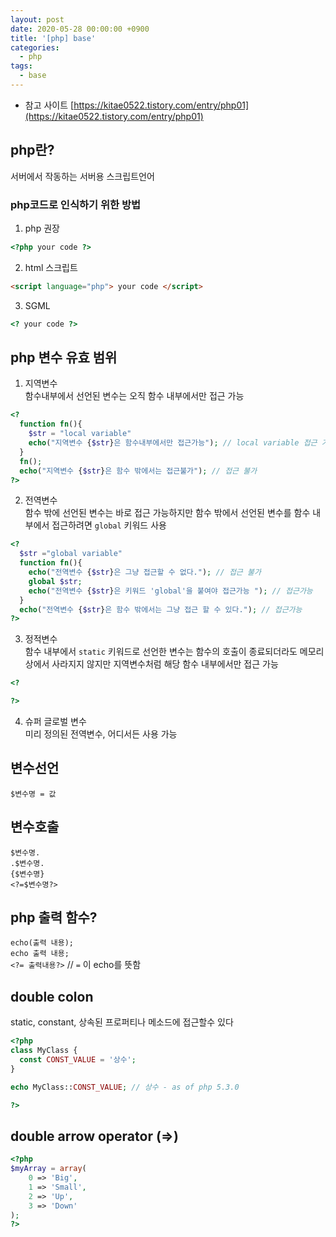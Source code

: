 ```yaml
---
layout: post
date: 2020-05-28 00:00:00 +0900
title: '[php] base'
categories:
  - php
tags:
  - base
---
```


* 참고 사이트 [https://kitae0522.tistory.com/entry/php01](https://kitae0522.tistory.com/entry/php01)


## php란?

서버에서 작동하는 서버용 스크립트언어

### php코드로 인식하기 위한 방법

1. php 권장

```php
<?php your code ?>
```

2. html 스크립트

```html
<script language="php"> your code </script>
```

3. SGML

```php
<? your code ?>
```

## php 변수 유효 범위

1. 지역변수  
함수내부에서 선언된 변수는 오직 함수 내부에서만 접근 가능

```php
<?
  function fn(){
    $str = "local variable"
    echo("지역변수 {$str}은 함수내부에서만 접근가능"); // local variable 접근 가능
  }
  fn();
  echo("지역변수 {$str}은 함수 밖에서는 접근불가"); // 접근 불가
?>
```

2. 전역변수  
함수 밖에 선언된 변수는 바로 접근 가능하지만 함수 밖에서 선언된 변수를 함수 내부에서 접근하려면 `global` 키워드 사용

```php
<?
  $str ="global variable"
  function fn(){
    echo("전역변수 {$str}은 그냥 접근할 수 없다."); // 접근 불가
    global $str;
    echo("전역변수 {$str}은 키워드 'global'을 붙여야 접근가능 "); // 접근가능
  }
  echo("전역변수 {$str}은 함수 밖에서는 그냥 접근 할 수 있다."); // 접근가능
?>
```

3. 정적변수  
함수 내부에서 `static` 키워드로 선언한 변수는 함수의 호출이 종료되더라도 메모리상에서 사라지지 않지만 지역변수처럼 해당 함수 내부에서만 접근 가능

```php
<?

?>
```

4. 슈퍼 글로벌 변수  
미리 정의된 전역변수, 어디서든 사용 가능


## 변수선언
`$변수명 = 값`

## 변수호출
`$변수명.`  
`.$변수명.`  
`{$변수명}`  
`<?=$변수명?>`

## php 출력 함수?

`echo(출력 내용);`  
`echo 출력 내용;`  
`<?= 출력내용?>` // `=` 이 echo를 뜻함

## double colon
static, constant, 상속된 프로퍼티나 메소드에 접근할수 있다

```php
<?php
class MyClass {
  const CONST_VALUE = '상수';
}

echo MyClass::CONST_VALUE; // 상수 - as of php 5.3.0

?>
```

## double arrow operator (=>)

```php
<?php
$myArray = array(
    0 => 'Big',
    1 => 'Small',
    2 => 'Up',
    3 => 'Down'
);
?>
```
